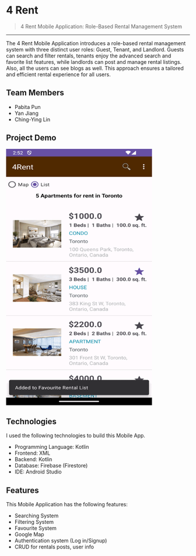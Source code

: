 # 4 Rent
> 4 Rent Mobile Application: Role-Based Rental Management System
<hr>
The 4 Rent Mobile Application introduces a role-based rental management system with three distinct user roles: Guest, Tenant, and Landlord. Guests can search and filter rentals, tenants enjoy the advanced search and favorite list features, while landlords can post and manage rental listings. Also, all the users can see blogs as well. This approach ensures a tailored and efficient rental experience for all users.


## Team Members
* Pabita Pun
* Yan Jiang
* Ching-Ying Lin

## Project Demo
<img src="https://github.com/AlfieGBC/Group4_4Rent/blob/pabita/app/src/main/res/drawable/4%20Rent%20demo.gif" alt="GIF of 4Rent Mobile App" height="700" width="400">


## Technologies
I used the following technologies to build this Mobile App.
* Programming Language: Kotlin
* Frontend: XML
* Backend: Kotlin
* Database: Firebase (Firestore)
* IDE: Android Studio

## Features
This Mobile Application has the following features:
* Searching System
* Filtering System
* Favourite System
* Google Map
* Authentication system (Log in/Signup)
* CRUD for rentals posts, user info
